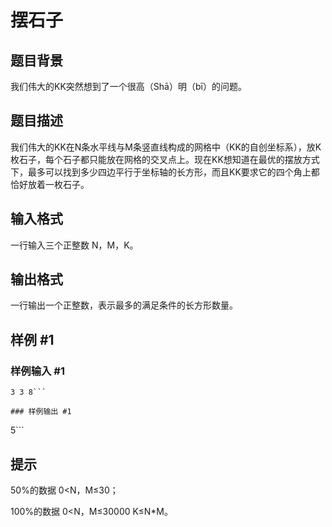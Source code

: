 # 摆石子

## 题目背景

我们伟大的KK突然想到了一个很高（Shā）明（bī）的问题。


## 题目描述

我们伟大的KK在N条水平线与M条竖直线构成的网格中（KK的自创坐标系），放K枚石子，每个石子都只能放在网格的交叉点上。现在KK想知道在最优的摆放方式下，最多可以找到多少四边平行于坐标轴的长方形，而且KK要求它的四个角上都恰好放着一枚石子。


## 输入格式

一行输入三个正整数 N，M，K。


## 输出格式

一行输出一个正整数，表示最多的满足条件的长方形数量。


## 样例 #1

### 样例输入 #1
```
3 3 8```

### 样例输出 #1

```
5```

## 提示

50%的数据    0<N，M≤30；

100%的数据   0<N，M≤30000  K≤N\*M。

